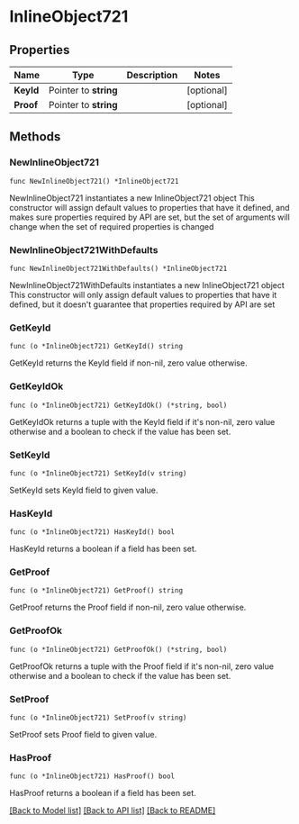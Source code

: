 # InlineObject721

## Properties

Name | Type | Description | Notes
------------ | ------------- | ------------- | -------------
**KeyId** | Pointer to **string** |  | [optional] 
**Proof** | Pointer to **string** |  | [optional] 

## Methods

### NewInlineObject721

`func NewInlineObject721() *InlineObject721`

NewInlineObject721 instantiates a new InlineObject721 object
This constructor will assign default values to properties that have it defined,
and makes sure properties required by API are set, but the set of arguments
will change when the set of required properties is changed

### NewInlineObject721WithDefaults

`func NewInlineObject721WithDefaults() *InlineObject721`

NewInlineObject721WithDefaults instantiates a new InlineObject721 object
This constructor will only assign default values to properties that have it defined,
but it doesn't guarantee that properties required by API are set

### GetKeyId

`func (o *InlineObject721) GetKeyId() string`

GetKeyId returns the KeyId field if non-nil, zero value otherwise.

### GetKeyIdOk

`func (o *InlineObject721) GetKeyIdOk() (*string, bool)`

GetKeyIdOk returns a tuple with the KeyId field if it's non-nil, zero value otherwise
and a boolean to check if the value has been set.

### SetKeyId

`func (o *InlineObject721) SetKeyId(v string)`

SetKeyId sets KeyId field to given value.

### HasKeyId

`func (o *InlineObject721) HasKeyId() bool`

HasKeyId returns a boolean if a field has been set.

### GetProof

`func (o *InlineObject721) GetProof() string`

GetProof returns the Proof field if non-nil, zero value otherwise.

### GetProofOk

`func (o *InlineObject721) GetProofOk() (*string, bool)`

GetProofOk returns a tuple with the Proof field if it's non-nil, zero value otherwise
and a boolean to check if the value has been set.

### SetProof

`func (o *InlineObject721) SetProof(v string)`

SetProof sets Proof field to given value.

### HasProof

`func (o *InlineObject721) HasProof() bool`

HasProof returns a boolean if a field has been set.


[[Back to Model list]](../README.md#documentation-for-models) [[Back to API list]](../README.md#documentation-for-api-endpoints) [[Back to README]](../README.md)


